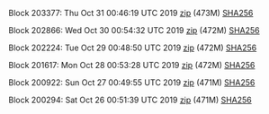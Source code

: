 Block 203377: Thu Oct 31 00:46:19 UTC 2019 [zip](https://dash-bootstrap.ams3.digitaloceanspaces.com/testnet/2019-10-31/bootstrap.dat.zip) (473M) [SHA256](https://dash-bootstrap.ams3.digitaloceanspaces.com/testnet/2019-10-31/sha256.txt)

Block 202866: Wed Oct 30 00:54:32 UTC 2019 [zip](https://dash-bootstrap.ams3.digitaloceanspaces.com/testnet/2019-10-30/bootstrap.dat.zip) (472M) [SHA256](https://dash-bootstrap.ams3.digitaloceanspaces.com/testnet/2019-10-30/sha256.txt)

Block 202224: Tue Oct 29 00:48:50 UTC 2019 [zip](https://dash-bootstrap.ams3.digitaloceanspaces.com/testnet/2019-10-29/bootstrap.dat.zip) (472M) [SHA256](https://dash-bootstrap.ams3.digitaloceanspaces.com/testnet/2019-10-29/sha256.txt)

Block 201617: Mon Oct 28 00:53:28 UTC 2019 [zip](https://dash-bootstrap.ams3.digitaloceanspaces.com/testnet/2019-10-28/bootstrap.dat.zip) (472M) [SHA256](https://dash-bootstrap.ams3.digitaloceanspaces.com/testnet/2019-10-28/sha256.txt)

Block 200922: Sun Oct 27 00:49:55 UTC 2019 [zip](https://dash-bootstrap.ams3.digitaloceanspaces.com/testnet/2019-10-27/bootstrap.dat.zip) (471M) [SHA256](https://dash-bootstrap.ams3.digitaloceanspaces.com/testnet/2019-10-27/sha256.txt)

Block 200294: Sat Oct 26 00:51:39 UTC 2019 [zip](https://dash-bootstrap.ams3.digitaloceanspaces.com/testnet/2019-10-26/bootstrap.dat.zip) (471M) [SHA256](https://dash-bootstrap.ams3.digitaloceanspaces.com/testnet/2019-10-26/sha256.txt)
